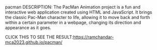  pacman
DESCRIPTION: The PacMan Animation project is a fun and interactive web application created using HTML and JavaScript. It brings the classic Pac-Man character to life, allowing it to move back and forth within a certain parameter in a webpage, changing its direction and appearance as it goes.

CLICK THIS TO SEE THE RESULT:https://ramchandar-mca2023.github.io/pacman/

